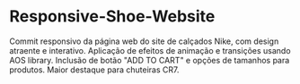 # Responsive-Shoe-Website
Commit responsivo da página web do site de calçados Nike, com design atraente e interativo. Aplicação de efeitos de animação e transições usando AOS library. Inclusão de botão "ADD TO CART" e opções de tamanhos para produtos. Maior destaque para chuteiras CR7.

